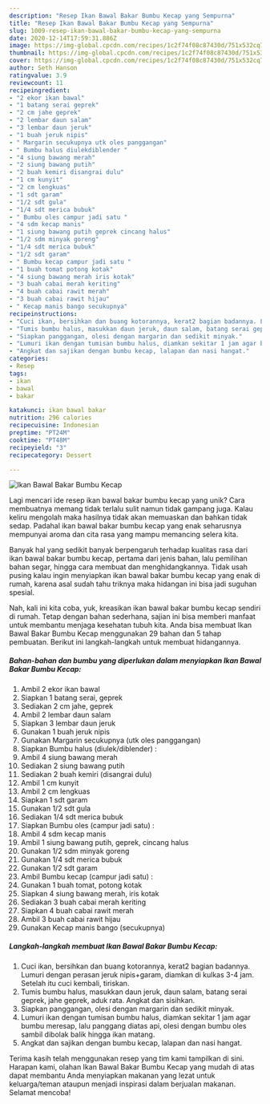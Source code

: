 ```yaml
---
description: "Resep Ikan Bawal Bakar Bumbu Kecap yang Sempurna"
title: "Resep Ikan Bawal Bakar Bumbu Kecap yang Sempurna"
slug: 1009-resep-ikan-bawal-bakar-bumbu-kecap-yang-sempurna
date: 2020-12-14T17:59:31.886Z
image: https://img-global.cpcdn.com/recipes/1c2f74f08c87430d/751x532cq70/ikan-bawal-bakar-bumbu-kecap-foto-resep-utama.jpg
thumbnail: https://img-global.cpcdn.com/recipes/1c2f74f08c87430d/751x532cq70/ikan-bawal-bakar-bumbu-kecap-foto-resep-utama.jpg
cover: https://img-global.cpcdn.com/recipes/1c2f74f08c87430d/751x532cq70/ikan-bawal-bakar-bumbu-kecap-foto-resep-utama.jpg
author: Seth Hanson
ratingvalue: 3.9
reviewcount: 11
recipeingredient:
- "2 ekor ikan bawal"
- "1 batang serai geprek"
- "2 cm jahe geprek"
- "2 lembar daun salam"
- "3 lembar daun jeruk"
- "1 buah jeruk nipis"
- " Margarin secukupnya utk oles panggangan"
- " Bumbu halus diulekdiblender "
- "4 siung bawang merah"
- "2 siung bawang putih"
- "2 buah kemiri disangrai dulu"
- "1 cm kunyit"
- "2 cm lengkuas"
- "1 sdt garam"
- "1/2 sdt gula"
- "1/4 sdt merica bubuk"
- " Bumbu oles campur jadi satu "
- "4 sdm kecap manis"
- "1 siung bawang putih geprek cincang halus"
- "1/2 sdm minyak goreng"
- "1/4 sdt merica bubuk"
- "1/2 sdt garam"
- " Bumbu kecap campur jadi satu "
- "1 buah tomat potong kotak"
- "4 siung bawang merah iris kotak"
- "3 buah cabai merah keriting"
- "4 buah cabai rawit merah"
- "3 buah cabai rawit hijau"
- " Kecap manis bango secukupnya"
recipeinstructions:
- "Cuci ikan, bersihkan dan buang kotorannya, kerat2 bagian badannya. Lumuri dengan perasan jeruk nipis+garam, diamkan di kulkas 3-4 jam. Setelah itu cuci kembali, tiriskan."
- "Tumis bumbu halus, masukkan daun jeruk, daun salam, batang serai geprek, jahe geprek, aduk rata. Angkat dan sisihkan."
- "Siapkan panggangan, olesi dengan margarin dan sedikit minyak."
- "Lumuri ikan dengan tumisan bumbu halus, diamkan sekitar 1 jam agar bumbu meresap, lalu panggang diatas api, olesi dengan bumbu oles sambil dibolak balik hingga ikan matang."
- "Angkat dan sajikan dengan bumbu kecap, lalapan dan nasi hangat."
categories:
- Resep
tags:
- ikan
- bawal
- bakar

katakunci: ikan bawal bakar 
nutrition: 296 calories
recipecuisine: Indonesian
preptime: "PT24M"
cooktime: "PT48M"
recipeyield: "3"
recipecategory: Dessert

---
```



![Ikan Bawal Bakar Bumbu Kecap](https://img-global.cpcdn.com/recipes/1c2f74f08c87430d/751x532cq70/ikan-bawal-bakar-bumbu-kecap-foto-resep-utama.jpg)

Lagi mencari ide resep ikan bawal bakar bumbu kecap yang unik? Cara membuatnya memang tidak terlalu sulit namun tidak gampang juga. Kalau keliru mengolah maka hasilnya tidak akan memuaskan dan bahkan tidak sedap. Padahal ikan bawal bakar bumbu kecap yang enak seharusnya mempunyai aroma dan cita rasa yang mampu memancing selera kita.

Banyak hal yang sedikit banyak berpengaruh terhadap kualitas rasa dari ikan bawal bakar bumbu kecap, pertama dari jenis bahan, lalu pemilihan bahan segar, hingga cara membuat dan menghidangkannya. Tidak usah pusing kalau ingin menyiapkan ikan bawal bakar bumbu kecap yang enak di rumah, karena asal sudah tahu triknya maka hidangan ini bisa jadi suguhan spesial.




Nah, kali ini kita coba, yuk, kreasikan ikan bawal bakar bumbu kecap sendiri di rumah. Tetap dengan bahan sederhana, sajian ini bisa memberi manfaat untuk membantu menjaga kesehatan tubuh kita. Anda bisa membuat Ikan Bawal Bakar Bumbu Kecap menggunakan 29 bahan dan 5 tahap pembuatan. Berikut ini langkah-langkah untuk membuat hidangannya.

<!--inarticleads1-->

##### Bahan-bahan dan bumbu yang diperlukan dalam menyiapkan Ikan Bawal Bakar Bumbu Kecap:

1. Ambil 2 ekor ikan bawal
1. Siapkan 1 batang serai, geprek
1. Sediakan 2 cm jahe, geprek
1. Ambil 2 lembar daun salam
1. Siapkan 3 lembar daun jeruk
1. Gunakan 1 buah jeruk nipis
1. Gunakan  Margarin secukupnya (utk oles panggangan)
1. Siapkan  Bumbu halus (diulek/diblender) :
1. Ambil 4 siung bawang merah
1. Sediakan 2 siung bawang putih
1. Sediakan 2 buah kemiri (disangrai dulu)
1. Ambil 1 cm kunyit
1. Ambil 2 cm lengkuas
1. Siapkan 1 sdt garam
1. Gunakan 1/2 sdt gula
1. Sediakan 1/4 sdt merica bubuk
1. Siapkan  Bumbu oles (campur jadi satu) :
1. Ambil 4 sdm kecap manis
1. Ambil 1 siung bawang putih, geprek, cincang halus
1. Gunakan 1/2 sdm minyak goreng
1. Gunakan 1/4 sdt merica bubuk
1. Gunakan 1/2 sdt garam
1. Ambil  Bumbu kecap (campur jadi satu) :
1. Gunakan 1 buah tomat, potong kotak
1. Siapkan 4 siung bawang merah, iris kotak
1. Sediakan 3 buah cabai merah keriting
1. Siapkan 4 buah cabai rawit merah
1. Ambil 3 buah cabai rawit hijau
1. Gunakan  Kecap manis bango (secukupnya)




<!--inarticleads2-->

##### Langkah-langkah membuat Ikan Bawal Bakar Bumbu Kecap:

1. Cuci ikan, bersihkan dan buang kotorannya, kerat2 bagian badannya. Lumuri dengan perasan jeruk nipis+garam, diamkan di kulkas 3-4 jam. Setelah itu cuci kembali, tiriskan.
1. Tumis bumbu halus, masukkan daun jeruk, daun salam, batang serai geprek, jahe geprek, aduk rata. Angkat dan sisihkan.
1. Siapkan panggangan, olesi dengan margarin dan sedikit minyak.
1. Lumuri ikan dengan tumisan bumbu halus, diamkan sekitar 1 jam agar bumbu meresap, lalu panggang diatas api, olesi dengan bumbu oles sambil dibolak balik hingga ikan matang.
1. Angkat dan sajikan dengan bumbu kecap, lalapan dan nasi hangat.




Terima kasih telah menggunakan resep yang tim kami tampilkan di sini. Harapan kami, olahan Ikan Bawal Bakar Bumbu Kecap yang mudah di atas dapat membantu Anda menyiapkan makanan yang lezat untuk keluarga/teman ataupun menjadi inspirasi dalam berjualan makanan. Selamat mencoba!
